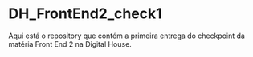 # DH_FrontEnd2_check1
Aqui está o repository que contém a primeira entrega do checkpoint da matéria Front End 2 na Digital House.
